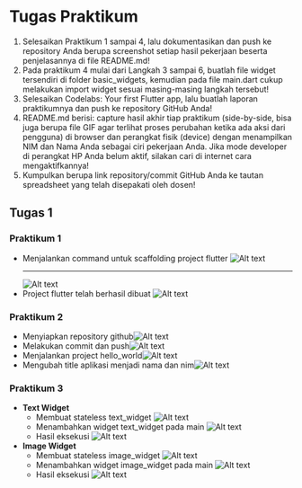 # Tugas Praktikum

1. Selesaikan Praktikum 1 sampai 4, lalu dokumentasikan dan push ke repository Anda berupa screenshot setiap hasil pekerjaan beserta penjelasannya di file README.md!
2. Pada praktikum 4 mulai dari Langkah 3 sampai 6, buatlah file widget tersendiri di folder basic_widgets, kemudian pada file main.dart cukup melakukan import widget sesuai masing-masing langkah tersebut!
3. Selesaikan Codelabs: Your first Flutter app, lalu buatlah laporan praktikumnya dan push ke repository GitHub Anda!
4. README.md berisi: capture hasil akhir tiap praktikum (side-by-side, bisa juga berupa file GIF agar terlihat proses perubahan ketika ada aksi dari pengguna) di browser dan perangkat fisik (device) dengan menampilkan NIM dan Nama Anda sebagai ciri pekerjaan Anda. Jika mode developer di perangkat HP Anda belum aktif, silakan cari di internet cara mengaktifkannya!
5. Kumpulkan berupa link repository/commit GitHub Anda ke tautan spreadsheet yang telah disepakati oleh dosen!

## Tugas 1

### Praktikum 1

- Menjalankan command untuk scaffolding project flutter
  ![Alt text](image.png)
  ***
  ![Alt text](image-1.png)
- Project flutter telah berhasil dibuat
  ![Alt text](image-2.png)

### Praktikum 2

- Menyiapkan repository github![Alt text](image-3.png)
- Melakukan commit dan push![Alt text](image-4.png)
- Menjalankan project hello_world![Alt text](image-5.png)
- Mengubah title aplikasi menjadi nama dan nim![Alt text](image-6.png)

### Praktikum 3

- **Text Widget**
  - Membuat stateless text_widget ![Alt text](image-8.png)
  - Menambahkan widget text_widget pada main ![Alt text](image-9.png)
  - Hasil eksekusi ![Alt text](image-7.png)
- **Image Widget**
  - Membuat stateless image_widget ![Alt text](image-13.png)
  - Menambahkan widget image_widget pada main ![Alt text](image-11.png)
  - Hasil eksekusi ![Alt text](image-12.png)
